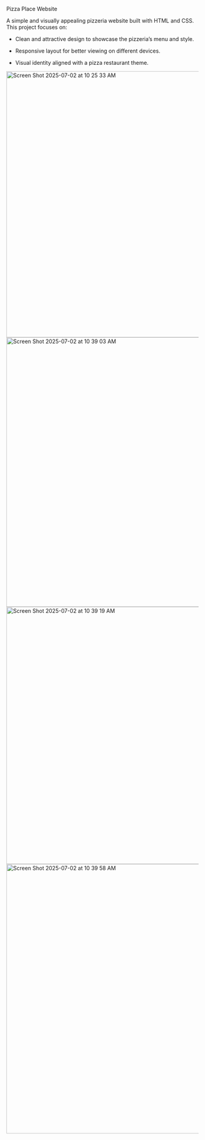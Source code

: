 Pizza Place Website

A simple and visually appealing pizzeria website built with HTML and CSS.
This project focuses on:

- Clean and attractive design to showcase the pizzeria’s menu and style.

- Responsive layout for better viewing on different devices.

- Visual identity aligned with a pizza restaurant theme.

<img width="1436" height="696" alt="Screen Shot 2025-07-02 at 10 25 33 AM" src="https://github.com/user-attachments/assets/1ef143bf-6c79-4c70-bf10-ae10e1b8a665" />

<img width="1423" height="705" alt="Screen Shot 2025-07-02 at 10 39 03 AM" src="https://github.com/user-attachments/assets/888e3669-adf1-4c00-8505-c8ccaa649a43" />

<img width="1411" height="673" alt="Screen Shot 2025-07-02 at 10 39 19 AM" src="https://github.com/user-attachments/assets/370f6c9f-baea-4c12-a43e-bc875b5cfba5" />

<img width="1419" height="705" alt="Screen Shot 2025-07-02 at 10 39 58 AM" src="https://github.com/user-attachments/assets/9a1ff635-38ef-42e5-b27c-e26e744893eb" />



